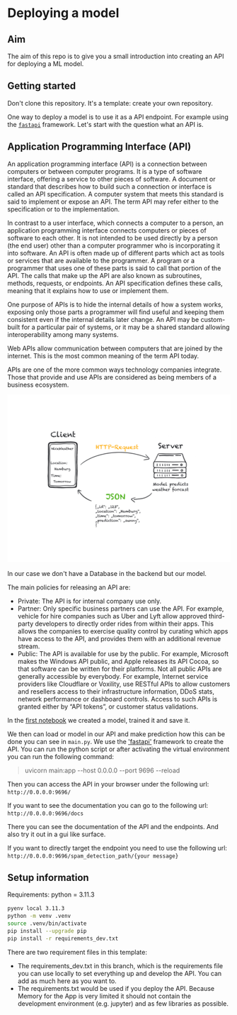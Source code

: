 # Deploying a model

## Aim
The aim of this repo is to give you a small introduction into creating an API for deploying a ML model.

## Getting started
Don't clone this repository. It's a template: create your own repository.

One way to deploy a model is to use it as a API endpoint. For example using the [`fastapi`](https://fastapi.tiangolo.com/) framework. Let's start with the question what an API is.

## Application Programming Interface (API)

An application programming interface (API) is a connection between computers or between computer programs. It is a type of software interface, offering a service to other pieces of software. A document or standard that describes how to build such a connection or interface is called an API specification. A computer system that meets this standard is said to implement or expose an API. The term API may refer either to the specification or to the implementation.

In contrast to a user interface, which connects a computer to a person, an application programming interface connects computers or pieces of software to each other. It is not intended to be used directly by a person (the end user) other than a computer programmer who is incorporating it into software. An API is often made up of different parts which act as tools or services that are available to the programmer. A program or a programmer that uses one of these parts is said to call that portion of the API. The calls that make up the API are also known as subroutines, methods, requests, or endpoints. An API specification defines these calls, meaning that it explains how to use or implement them.

One purpose of APIs is to hide the internal details of how a system works, exposing only those parts a programmer will find useful and keeping them consistent even if the internal details later change. An API may be custom-built for a particular pair of systems, or it may be a shared standard allowing interoperability among many systems.

Web APIs allow communication between computers that are joined by the internet. This is the most common meaning of the term API today.

APIs are one of the more common ways technology companies integrate. Those that provide and use APIs are considered as being members of a business ecosystem.


![alt text](./images/Api.png)

In our case we don't have a Database in the backend but our model.

The main policies for releasing an API are:

- Private: The API is for internal company use only.
- Partner: Only specific business partners can use the API. For example, vehicle for hire companies such as Uber and Lyft allow approved third-party developers to directly order rides from within their apps. This allows the companies to exercise quality control by curating which apps have access to the API, and provides them with an additional revenue stream.
- Public: The API is available for use by the public. For example, Microsoft makes the Windows API public, and Apple releases its API Cocoa, so that software can be written for their platforms. Not all public APIs are generally accessible by everybody. For example, Internet service providers like Cloudflare or Voxility, use RESTful APIs to allow customers and resellers access to their infrastructure information, DDoS stats, network performance or dashboard controls. Access to such APIs is granted either by “API tokens”, or customer status validations.


In the [first notebook](./01_model.ipynb) we created a model, trained it and save it. 

We then can load or model in our API and make prediction how this can be done you can see in ```main.py```.
We use the ['fastapi'](https://fastapi.tiangolo.com/) framework to create the API. You can run the python script or after activating the virtual environment you can run the following command:

> uvicorn main:app --host 0.0.0.0 --port 9696 --reload 

Then you can access the API in your browser under the following url: ```http://0.0.0.0:9696/```

If you want to see the documentation you can go to the following url: ```http://0.0.0.0:9696/docs```

There you can see the documentation of the API and the endpoints. And also try it out in a gui like surface.

If you want to directly target the endpoint you need to use the following url: ```http://0.0.0.0:9696/spam_detection_path/{your message}```

## Setup information

Requirements:
python = 3.11.3 

```bash
pyenv local 3.11.3
python -m venv .venv
source .venv/bin/activate
pip install --upgrade pip
pip install -r requirements_dev.txt
```


There are two requirement files in this template:

- The requirements_dev.txt in this branch, which is the requirements file you can use locally to set everything up and develop the API. You can add as much here as you want to.
- The requirements.txt would be used if you deploy the API. Because Memory for the App is very limited it should not contain the development environment (e.g. jupyter) and as few libraries as possible.
